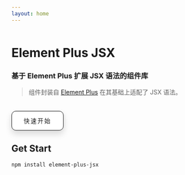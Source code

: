 ```yaml
---
layout: home
---
```


<div style="margin-top:50px" />

# Element Plus JSX <Badge type="warning" text="beta" />

### 基于 Element Plus 扩展 JSX 语法的组件库

> 组件封装自 [Element Plus](https://element-plus.gitee.io/zh-CN/) 在其基础上适配了 JSX 语法。

<button class="button" onclick="(location.href='/pages/guide/quick-start')">快速开始</button>

## Get Start

```
npm install element-plus-jsx
```

<style>
  h1{
    color:var(--vp-home-hero-name-color);
  }

  .VPNav{
    box-shadow: 0 8px 24px -2px rgb(0 0 0 / 5%)
  }

  .button {
    margin-top:20px;
    width: 120px;
    height: 45px; 
    text-transform: uppercase;
    letter-spacing: 2.5px;
    color: var(--vp-home-hero-name-color);
    background-color: #fff;
    border: none;
    border-radius: 10px;
    box-shadow: 0 8px 15px rgba(0, 0, 0, 0.15);
    border-color: var(--vp-home-hero-name-color);
    border-width: 1px;
    border-style: solid;
    transition: all 0.3s ease 0s !important;
    cursor: pointer;
    outline: none;
  }

  .button:hover {
    background-color: var(--vp-home-hero-name-color);
    box-shadow: 0 15px 20px rgba(0, 0, 0, 0.3);
    color: #fff;
    transform: translateY(-7px);
  }
</style>
